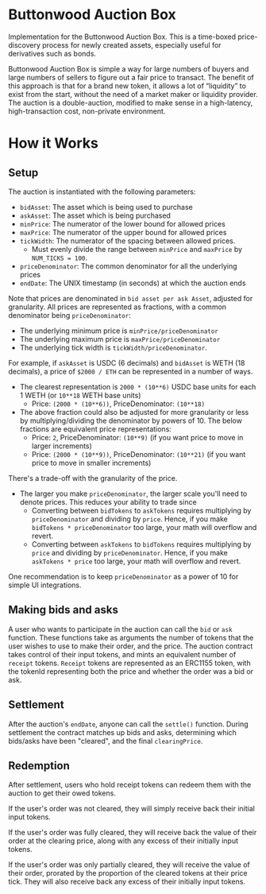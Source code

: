 # Buttonwood Auction Box

Implementation for the Buttonwood Auction Box. This is a time-boxed price-discovery process for newly created assets, especially useful for derivatives such as bonds.


Buttonwood Auction Box is simple a way for large numbers of buyers and large numbers of sellers to 
figure out a fair price to transact. The benefit of this approach is that for a brand new token, it allows a lot 
of “liquidity” to exist from the start, without the need of a market maker or liquidity provider. The auction is a 
double-auction, modified to make sense in a high-latency, high-transaction cost, non-private environment.


# How it Works

## Setup

The auction is instantiated with the following parameters:
- `bidAsset`: The asset which is being used to purchase
- `askAsset`: The asset which is being purchased
- `minPrice`: The numerator of the lower bound for allowed prices
- `maxPrice`: The numerator of the upper bound for allowed prices
- `tickWidth`: The numerator of the spacing between allowed prices.
    - Must evenly divide the range between `minPrice` and `maxPrice` by `NUM_TICKS = 100`.
- `priceDenominator`: The common denominator for all the underlying prices
- `endDate`: The UNIX timestamp (in seconds) at which the auction ends

Note that prices are denominated in `bid asset per ask Asset`, adjusted for granularity.
All prices are represented as fractions, with a common denominator being `priceDenominator`:
- The underlying minimum price is `minPrice/priceDenominator`
- The underlying maximum price is `maxPrice/priceDenominator`
- The underlying tick width is `tickWidth/priceDenominator`.

For example, if `askAsset` is USDC (6 decimals) and `bidAsset` is WETH (18 decimals), a price of `$2000 / ETH` can be represented in a number of ways.
- The clearest representation is `2000 * (10**6)` USDC base units for each 1 WETH (or `10**18` WETH base units)
    - Price: `(2000 * (10**6))`, PriceDenominator: `(10**18)`
- The above fraction could also be adjusted for more granularity or less by multiplying/dividing the denominator by powers of 10. The below fractions are equivalent price representations:
    - Price: `2`, PriceDenominator: `(10**9)` (if you want price to move in larger increments)
    - Price: `(2000 * (10**9))`, PriceDenominator: `(10**21)` (if you want price to move in smaller increments)

There's a trade-off with the granularity of the price.
- The larger you make `priceDenominator`, the larger scale you'll need to denote prices. This reduces your ability to trade since
    - Converting between `bidTokens` to `askTokens` requires multiplying by `priceDenominator` and dividing by `price`. Hence, if you make `bidTokens * priceDenominator` too large, your math will overflow and revert.
    - Converting between `askTokens` to `bidTokens` requires multiplying by `price` and dividing by `priceDenominator`. Hence, if you make `askTokens * price` too large, your math will overflow and revert.
 
One recommendation is to keep `priceDenominator` as a power of 10 for simple UI integrations. 

## Making bids and asks

A user who wants to participate in the auction can call the `bid` or `ask` function. These functions take as arguments the number of tokens that the user wishes to use to make their order, and the price. The auction contract takes control of their input tokens, and mints an equivalent number of `receipt` tokens. `Receipt` tokens are represented as an ERC1155 token, with the tokenId representing both the price and whether the order was a bid or ask.

## Settlement

After the auction's `endDate`, anyone can call the `settle()` function. During settlement the contract matches up bids and asks, determining which bids/asks have been "cleared", and the final `clearingPrice`. 


## Redemption

After settlement, users who hold receipt tokens can redeem them with the auction to get their owed tokens. 

If the user's order was not cleared, they will simply receive back their initial input tokens.

If the user's order was fully cleared, they will receive back the value of their order at the clearing price, along with any excess of their initially input tokens.

If the user's order was only partially cleared, they will receive the value of their order, prorated by the proportion of the cleared tokens at their price tick. They will also receive back any excess of their initially input tokens.
